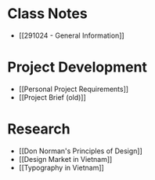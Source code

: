 # Class Notes

- [[291024 - General Information]]

# Project Development

- [[Personal Project Requirements]]
- [[Project Brief (old)]]

# Research

- [[Don Norman's Principles of Design]]
- [[Design Market in Vietnam]]
- [[Typography in Vietnam]]